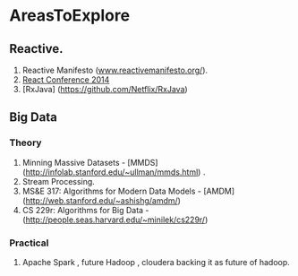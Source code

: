 AreasToExplore
==============
## Reactive.
1. Reactive Manifesto (www.reactivemanifesto.org/).
2. [React Conference 2014](https://www.youtube.com/watch?v=ZLBH4l7dCFA&list=PLSD48HvrE7-Z1stQ1vIIBumB0wK0s8llY)
3. [RxJava] (https://github.com/Netflix/RxJava)

## Big Data 

### Theory
1. Minning Massive Datasets - [MMDS] (http://infolab.stanford.edu/~ullman/mmds.html) .
2. Stream Processing.
3. MS&E 317: Algorithms for Modern Data Models -  [AMDM] (http://web.stanford.edu/~ashishg/amdm/)
4. CS 229r: Algorithms for Big Data - (http://people.seas.harvard.edu/~minilek/cs229r/)

### Practical
1. Apache Spark , future Hadoop , cloudera backing it as future of hadoop.



